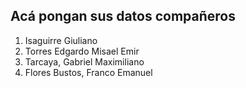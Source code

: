 Acá pongan sus datos compañeros
-------------------------------

1. Isaguirre Giuliano
2. Torres Edgardo Misael Emir
3. Tarcaya, Gabriel Maximiliano
4. Flores Bustos, Franco Emanuel
